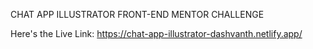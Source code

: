 CHAT APP ILLUSTRATOR FRONT-END MENTOR CHALLENGE

Here's the Live Link: https://chat-app-illustrator-dashvanth.netlify.app/
